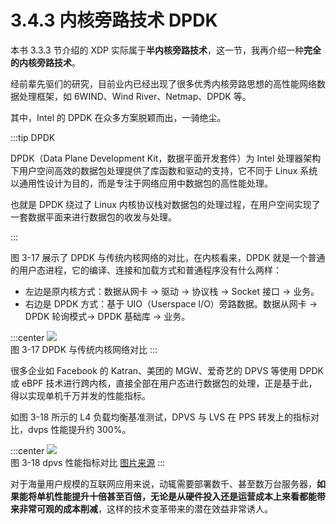 # 3.4.3 内核旁路技术 DPDK

本书 3.3.3 节介绍的 XDP 实际属于**半内核旁路技术**，这一节，我再介绍一种**完全的内核旁路技术**。

经前辈先驱们的研究，目前业内已经出现了很多优秀内核旁路思想的高性能网络数据处理框架，如 6WIND、Wind River、Netmap、DPDK 等。

其中，Intel 的 DPDK 在众多方案脱颖而出，一骑绝尘。

:::tip DPDK

DPDK（Data Plane Development Kit，数据平面开发套件）为 Intel 处理器架构下用户空间高效的数据包处理提供了库函数和驱动的支持，它不同于 Linux 系统以通用性设计为目的，而是专注于网络应用中数据包的高性能处理。

也就是 DPDK 绕过了 Linux 内核协议栈对数据包的处理过程，在用户空间实现了一套数据平面来进行数据包的收发与处理。

:::

图 3-17 展示了 DPDK 与传统内核网络的对比，在内核看来，DPDK 就是一个普通的用户态进程，它的编译、连接和加载方式和普通程序没有什么两样：

- 左边是原内核方式：数据从网卡 -> 驱动 -> 协议栈 -> Socket 接口 -> 业务。
- 右边是 DPDK 方式：基于 UIO（Userspace I/O）旁路数据。数据从网卡 -> DPDK 轮询模式-> DPDK 基础库 -> 业务。

:::center
  ![](../assets/dpdk.png)<br/>
 图 3-17 DPDK 与传统内核网络对比
:::

很多企业如 Facebook 的 Katran、美团的 MGW、爱奇艺的 DPVS 等使用 DPDK 或 eBPF 技术进行跨内核，直接全部在用户态进行数据包的处理，正是基于此，得以实现单机千万并发的性能指标。

如图 3-18 所示的 L4 负载均衡基准测试，DPVS 与 LVS 在 PPS 转发上的指标对比，dvps 性能提升约 300%。

:::center
  ![](../assets/dpvs-performance.png)<br/>
 图 3-18 dpvs 性能指标对比 [图片来源](https://github.com/iqiyi/dpvs)
:::

对于海量用户规模的互联网应用来说，动辄需要部署数千、甚至数万台服务器，**如果能将单机性能提升十倍甚至百倍，无论是从硬件投入还是运营成本上来看都能带来非常可观的成本削减**，这样的技术变革带来的潜在效益非常诱人。

